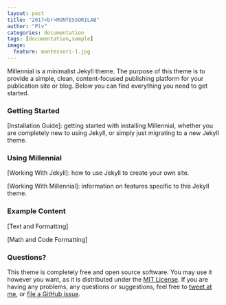 ```yaml
---
layout: post
title: "2017<br>MONTESSORILAB"
author: "Plv"
categories: documentation
tags: [documentation,sample]
image:
  feature: montessori-1.jpg
---
```


Millennial is a minimalist Jekyll theme. The purpose of this theme is to provide a simple, clean, content-focused publishing platform for your publication site or blog. Below you can find everything you need to get started.

### Getting Started

[Installation Guide]: getting started with installing Millennial, whether you are completely new to using Jekyll, or simply just migrating to a new Jekyll theme.

### Using Millennial

[Working With Jekyll]: how to use Jekyll to create your own site.

[Working With Millennial]: information on features specific to this Jekyll theme.

### Example Content

[Text and Formatting]

[Math and Code Formatting]

### Questions?

This theme is completely free and open source software. You may use it however you want, as it is distributed under the [MIT License](http://choosealicense.com/licenses/mit/). If you are having any problems, any questions or suggestions, feel free to [tweet at me](https://twitter.com/intent/tweet?text=My%question%about%Millennial%is:%&amp;via=paululele), or [file a GitHub issue](https://github.com/lenpaul/Millennial/issues/new).

